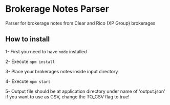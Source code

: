 # Brokerage Notes Parser
Parser for brokerage notes from Clear and Rico (XP Group) brokerages

## How to install
1- First you need to have `node` installed

2- Execute `npm install`

3- Place your brokerages notes inside input directory

4- Execute `npm start`

5- Output file should be at application directory under name of 'output.json' if you want to use as CSV, change the TO_CSV flag to true!
